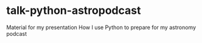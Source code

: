 # talk-python-astropodcast
Material for my presentation How I use Python to prepare for my astronomy podcast
